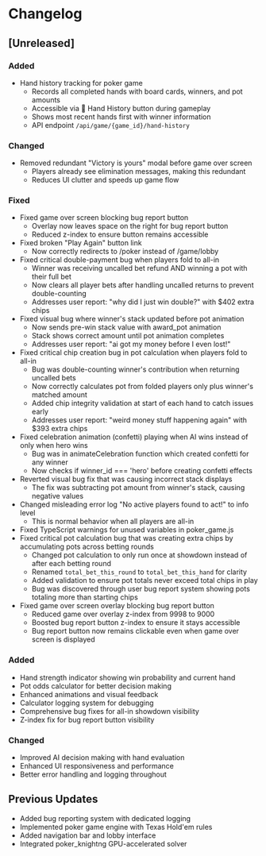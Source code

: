 # Changelog

## [Unreleased]

### Added
- Hand history tracking for poker game
  - Records all completed hands with board cards, winners, and pot amounts
  - Accessible via 📜 Hand History button during gameplay
  - Shows most recent hands first with winner information
  - API endpoint `/api/game/{game_id}/hand-history`

### Changed
- Removed redundant "Victory is yours" modal before game over screen
  - Players already see elimination messages, making this redundant
  - Reduces UI clutter and speeds up game flow

### Fixed
- Fixed game over screen blocking bug report button
  - Overlay now leaves space on the right for bug report button
  - Reduced z-index to ensure button remains accessible
- Fixed broken "Play Again" button link
  - Now correctly redirects to /poker instead of /game/lobby
- Fixed critical double-payment bug when players fold to all-in
  - Winner was receiving uncalled bet refund AND winning a pot with their full bet
  - Now clears all player bets after handling uncalled returns to prevent double-counting
  - Addresses user report: "why did I just win double?" with $402 extra chips
- Fixed visual bug where winner's stack updated before pot animation
  - Now sends pre-win stack value with award_pot animation
  - Stack shows correct amount until pot animation completes
  - Addresses user report: "ai got my money before I even lost!"
- Fixed critical chip creation bug in pot calculation when players fold to all-in
  - Bug was double-counting winner's contribution when returning uncalled bets
  - Now correctly calculates pot from folded players only plus winner's matched amount
  - Added chip integrity validation at start of each hand to catch issues early
  - Addresses user report: "weird money stuff happening again" with $393 extra chips
- Fixed celebration animation (confetti) playing when AI wins instead of only when hero wins
  - Bug was in animateCelebration function which created confetti for any winner
  - Now checks if winner_id === 'hero' before creating confetti effects
- Reverted visual bug fix that was causing incorrect stack displays
  - The fix was subtracting pot amount from winner's stack, causing negative values
- Changed misleading error log "No active players found to act!" to info level
  - This is normal behavior when all players are all-in
- Fixed TypeScript warnings for unused variables in poker_game.js
- Fixed critical pot calculation bug that was creating extra chips by accumulating pots across betting rounds
  - Changed pot calculation to only run once at showdown instead of after each betting round
  - Renamed `total_bet_this_round` to `total_bet_this_hand` for clarity
  - Added validation to ensure pot totals never exceed total chips in play
  - Bug was discovered through user bug report system showing pots totaling more than starting chips
- Fixed game over screen overlay blocking bug report button
  - Reduced game over overlay z-index from 9998 to 9000
  - Boosted bug report button z-index to ensure it stays accessible
  - Bug report button now remains clickable even when game over screen is displayed

### Added
- Hand strength indicator showing win probability and current hand
- Pot odds calculator for better decision making
- Enhanced animations and visual feedback
- Calculator logging system for debugging
- Comprehensive bug fixes for all-in showdown visibility
- Z-index fix for bug report button visibility

### Changed
- Improved AI decision making with hand evaluation
- Enhanced UI responsiveness and performance
- Better error handling and logging throughout

## Previous Updates
- Added bug reporting system with dedicated logging
- Implemented poker game engine with Texas Hold'em rules
- Added navigation bar and lobby interface
- Integrated poker_knightng GPU-accelerated solver